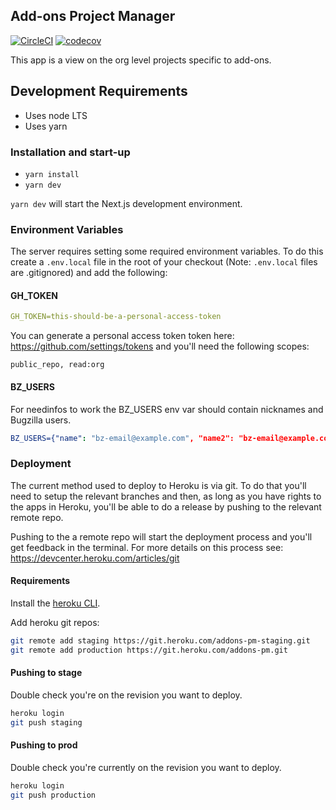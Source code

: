 ## Add-ons Project Manager

[![CircleCI](https://circleci.com/gh/mozilla/addons-pm.svg?style=svg)](https://circleci.com/gh/mozilla/addons-pm) [![codecov](https://codecov.io/gh/mozilla/addons-pm/branch/master/graph/badge.svg)](https://codecov.io/gh/mozilla/addons-pm)

This app is a view on the org level projects specific to add-ons.

## Development Requirements

- Uses node LTS
- Uses yarn

### Installation and start-up

- `yarn install`
- `yarn dev`

`yarn dev` will start the Next.js development environment.

### Environment Variables

The server requires setting some required environment variables. To do this create a `.env.local` file in the root of your checkout (Note: `.env.local` files are .gitignored) and add the following:

#### GH_TOKEN

```yaml
GH_TOKEN=this-should-be-a-personal-access-token
```

You can generate a personal access token token here: https://github.com/settings/tokens and you'll need the following scopes:

```
public_repo, read:org
```

#### BZ_USERS

For needinfos to work the BZ_USERS env var should contain nicknames and Bugzilla users.

```yaml
BZ_USERS={"name": "bz-email@example.com", "name2": "bz-email@example.com"}
```

### Deployment

The current method used to deploy to Heroku is via git. To do that you'll need to setup the relevant branches and then, as long as you have rights to the apps in Heroku, you'll be able to do a release by pushing to the relevant remote repo.

Pushing to the a remote repo will start the deployment process and you'll get feedback in the terminal. For more details on this process see: https://devcenter.heroku.com/articles/git

#### Requirements

Install the [heroku CLI](https://devcenter.heroku.com/articles/heroku-cli).

Add heroku git repos:

```sh
git remote add staging https://git.heroku.com/addons-pm-staging.git
git remote add production https://git.heroku.com/addons-pm.git
```

#### Pushing to stage

Double check you're on the revision you want to deploy.

```sh
heroku login
git push staging
```

#### Pushing to prod

Double check you're currently on the revision you want to deploy.

```sh
heroku login
git push production
```
